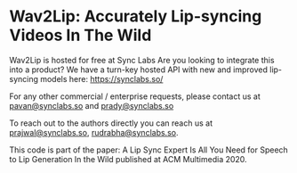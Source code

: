 # Wav2Lip: Accurately Lip-syncing Videos In The Wild
Wav2Lip is hosted for free at Sync Labs
Are you looking to integrate this into a product? We have a turn-key hosted API with new and improved lip-syncing models here: https://synclabs.so/

For any other commercial / enterprise requests, please contact us at pavan@synclabs.so and prady@synclabs.so

To reach out to the authors directly you can reach us at prajwal@synclabs.so, rudrabha@synclabs.so.

This code is part of the paper: A Lip Sync Expert Is All You Need for Speech to Lip Generation In the Wild published at ACM Multimedia 2020.
